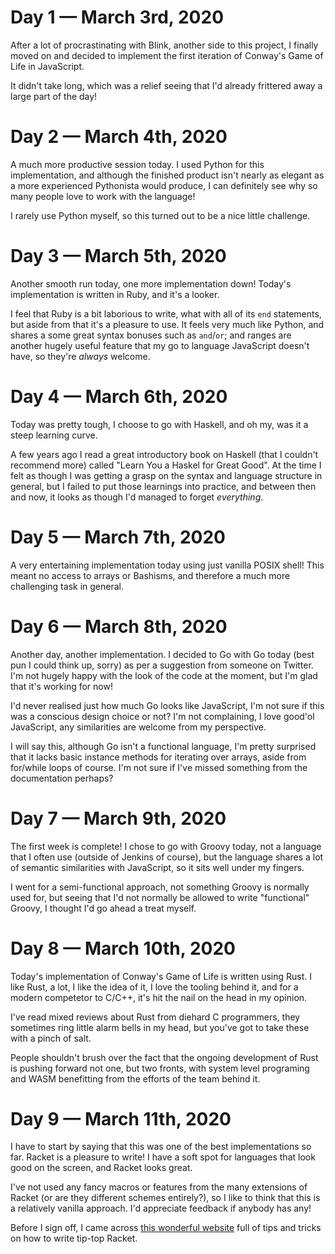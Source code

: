 # Day 1 — March 3rd, 2020

After a lot of procrastinating with Blink, another side to this project, I
finally moved on and decided to implement the first iteration of Conway's Game
of Life in JavaScript.

It didn't take long, which was a relief seeing that I'd already frittered away a
large part of the day!

# Day 2 — March 4th, 2020

A much more productive session today. I used Python for this implementation, and
although the finished product isn't nearly as elegant as a more experienced
Pythonista would produce, I can definitely see why so many people love to work
with the language!

I rarely use Python myself, so this turned out to be a nice little challenge.

# Day 3 — March 5th, 2020

Another smooth run today, one more implementation down! Today's implementation
is written in Ruby, and it's a looker.

I feel that Ruby is a bit laborious to write, what with all of its `end`
statements, but aside from that it's a pleasure to use. It feels very much like
Python, and shares a some great syntax bonuses such as `and`/`or`; and ranges
are another hugely useful feature that my go to language JavaScript doesn't
have, so they're _always_ welcome.

# Day 4 — March 6th, 2020

Today was pretty tough, I choose to go with Haskell, and oh my, was it a steep
learning curve.

A few years ago I read a great introductory book on Haskell (that I couldn't
recommend more) called "Learn You a Haskel for Great Good". At the time I felt
as though I was getting a grasp on the syntax and language structure in general,
but I failed to put those learnings into practice, and between then and now, it
looks as though I'd managed to forget _everything_.

# Day 5 — March 7th, 2020

A very entertaining implementation today using just vanilla POSIX shell! This
meant no access to arrays or Bashisms, and therefore a much more challenging
task in general.

# Day 6 — March 8th, 2020

Another day, another implementation. I decided to Go with Go today (best pun I
could think up, sorry) as per a suggestion from someone on Twitter. I'm not
hugely happy with the look of the code at the moment, but I'm glad that it's
working for now!

I'd never realised just how much Go looks like JavaScript, I'm not sure if this
was a conscious design choice or not? I'm not complaining, I love good'ol
JavaScript, any similarities are welcome from my perspective.

I will say this, although Go isn't a functional language, I'm pretty surprised
that it lacks basic instance methods for iterating over arrays, aside from
for/while loops of course. I'm not sure if I've missed something from the
documentation perhaps?

# Day 7 — March 9th, 2020

The first week is complete! I chose to go with Groovy today, not a language that
I often use (outside of Jenkins of course), but the language shares a lot of
semantic similarities with JavaScript, so it sits well under my fingers.

I went for a semi-functional approach, not something Groovy is normally used
for, but seeing that I'd not normally be allowed to write "functional" Groovy, I
thought I'd go ahead a treat myself.

# Day 8 — March 10th, 2020

Today's implementation of Conway's Game of Life is written using Rust. I like
Rust, a lot, I like the idea of it, I love the tooling behind it, and for a
modern competetor to C/C++, it's hit the nail on the head in my opinion.

I've read mixed reviews about Rust from diehard C programmers, they sometimes
ring little alarm bells in my head, but you've got to take these with a pinch of
salt.

People shouldn't brush over the fact that the ongoing development of Rust is
pushing forward not one, but two fronts, with system level programing and WASM
benefitting from the efforts of the team behind it.

# Day 9 — March 11th, 2020

I have to start by saying that this was one of the best implementations so far.
Racket is a pleasure to write! I have a soft spot for languages that look good
on the screen, and Racket looks great.

I've not used any fancy macros or features from the many extensions of Racket
(or are they different schemes entirely?), so I like to think that this is a
relatively vanilla approach. I'd appreciate feedback if anybody has any!

Before I sign off, I came across [this wonderful website][9.1] full of tips and
tricks on how to write tip-top Racket.

[9.1]: https://beautifulracket.com/
